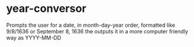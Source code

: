 # year-conversor
Prompts the user for a date, in month-day-year order, formatted like 9/8/1636 or September 8, 1636 the outputs it in a more computer friendly way as YYYY-MM-DD
